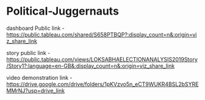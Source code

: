 # Political-Juggernauts

dashboard Public link - https://public.tableau.com/shared/S658PTBQP?:display_count=n&:origin=viz_share_link

story public link - https://public.tableau.com/views/LOKSABHAELECTIONANALYSIS2019Story/Story1?:language=en-GB&:display_count=n&:origin=viz_share_link

video demonstration link - https://drive.google.com/drive/folders/1pKVzvo5n_eCT9WUKR4BSL2bSYREMMrNJ?usp=drive_link
